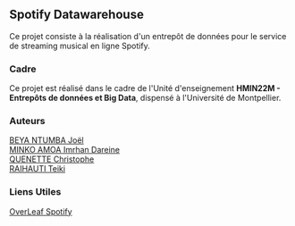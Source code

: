 ## Spotify Datawarehouse

Ce projet consiste à la réalisation d'un entrepôt de données pour le service de
streaming musical en ligne Spotify.

### Cadre

Ce projet est réalisé dans le cadre de l'Unité d'enseignement **HMIN22M -
Entrepôts de données et Big Data**, dispensé à l'Université de Montpellier.

### Auteurs

[BEYA NTUMBA Joël](joel.beya-ntumba@etu.ummontpellier.fr)  
[MINKO AMOA Imrhan Dareine](imrhan-dareine.minko-amoa@etu.umontpellier.fr)  
[QUENETTE Christophe](christophe.quenette@etu.umontpellier.fr)  
[RAIHAUTI Teiki](teiki.raihauti@etu.umontpellier.fr)  

### Liens Utiles

[OverLeaf Spotify](https://www.overleaf.com/21016748xywhhzrbnstk)  
